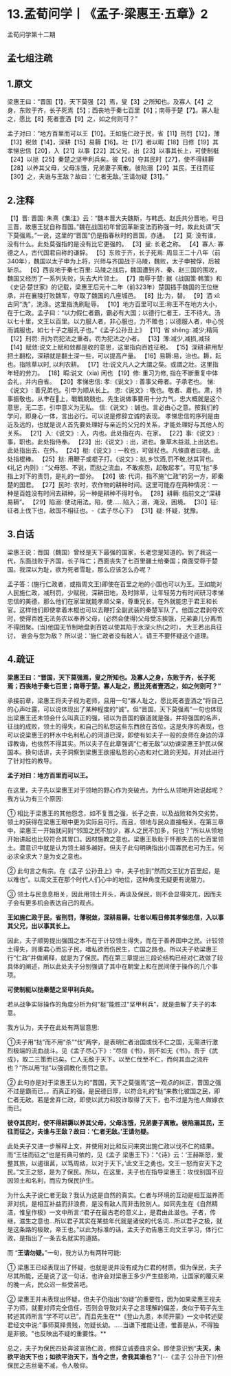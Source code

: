 # 13.孟荀问学丨《孟子·梁惠王·五章》2

孟荀问学第十二期

## 孟七组注疏

## 1.原文

梁惠王曰：“晋国【1】，天下莫强【2】焉，叟【3】之所知也。及寡人【4】之身，东败于齐，长子死焉【5】；西丧地于秦七百里【6】；南辱于楚【7】。寡人耻之，愿比【8】死者壹洒【9】之，如之何则可？”

孟子对曰：“地方百里而可以王【10】。王如施仁政于民，省【11】刑罚【12】，薄【13】税敛【14】，深耕【15】易耨【16】。壮【17】者以暇【18】日修【19】其孝悌忠信【20】，入【21】以事【22】其父兄，出【23】以事其长上，可使制梃【24】以挞【25】秦楚之坚甲利兵矣。彼【26】夺其民时【27】，使不得耕耨【28】以养其父母，父母冻饿，兄弟妻子离散。彼陷溺【29】其民，王往而征【30】之，夫谁与王敌？故曰：‘仁者无敌。’王请勿疑【31】。”

## 2.注释

【1】晋: 晋国: 朱熹《集注》云：“魏本晋大夫魏斯，与韩氏、赵氏共分晋地，号日三晋，故惠王犹自称晋国。”魏在战国初年曾因革新变法而称强一时，故此处谓“天下莫强焉。”一说，这里的“晋国”仍是指春秋时的晋国，亦通。
【2】莫: 没有谁，没有什么。此处莫强指的是没有比它更强的。
【3】叟: 长老之称。
【4】寡人: 寡德之人，古代国君自称的谦辞。
【5】东败于齐，长子死焉: 周显王二十八年（前340年），魏国以太子申为上将，兴师与齐国战于马陵，魏败，太子申被俘，后被斩杀。
【6】西丧地于秦七百里: 马陵之战后，魏国遭到齐、秦、赵三国的围攻，魏国又经历了一系列失败，失去大片领土。
【7】南辱于楚: 据《战国策·韩策》和《史记·楚世家》的记载，梁惠王后元十二年（前323年）楚国插手魏国的王位继承，并在襄陵打败魏军，夺取了魏国的八座城邑。
【8】比:为，替。
【9】洒 xǐ: 古同“洗”，洗涤。这里指洗刷耻辱。
【10】地方百里可以王:称王不在地方大小，在于仁政。孟子曰：“以力假仁者霸，霸必有大国；以德行仁者王，王不待大。汤以七十里，文王以百里。以力服人者，非心服也，力不赡也；以德服人者，中心悦而诚服也，如七十子之服孔子也。”《孟子公孙丑上》
【11】省 shěng: 减少;精简
【12】刑罚: 刑为罚犯法之重者。罚为犯法之小者。
【13】薄:减少,减损,减轻
【14】赋敛:说文上赋和敛都是收的意思，这里指向百姓征税。
【15】深耕:耕用犁把土翻松，深耕就是翻土深一些，可以提高产量。
【16】易耨:易，治也。耨，耘也。指除草以时, 以利农耕。
【17】壮:说文凡人之大謂之奘。或謂之壯。这里指年轻的劳力。
【18】暇:说文（xia) 闲也
【19】修: 重习为修, 指在不断重复中体会礼，并内自省。
【20】孝悌忠信:
孝:《说文》: 善事父母者。子承老也。
悌:《说文》: 善兄弟也。引申为顺从长上。
忠:《说文》: 敬也。敬者、肅也。肃，持事振敬也。从𦘒在𣶒上，戰戰兢兢也。先生说做事要用十分力气，忠大概就是这个意思，无二志，引申意义为无私。
信:《说文》: 誠也。言必由心之意。按我们的学问，即身心一体，言出必行。可以说是修辞立诚的表现。
孝悌忠信的序列是由近及远的，也就是说人首先要处理好与亲近的父兄的关系，才能处理好与其他人的关系。
【21】入:《说文》: 入，内也。此处指在内、在家。
【22】事:《说文》: 事，职也。此处指侍奉。
【23】出:《说文》: 出，进也。象草木益滋,上出达也。此处指出去、在外。
【24】梃:《说文》:  一枚也，可做杖也。凡條直者曰梃。此处指棍棒。
【25】挞: 用鞭子或棍子打。《说文》：挞,乡饮酒,罚不敬,挞其背也。《礼记 内则》: “父母怒、不说，而挞之流血，不敢疾怨，起敬起孝”。可见“挞”多指上对下的责罚，是礼的一部分。
【26】彼: 代词，指不施“仁政”的另一方，即秦楚的国君。
【27】民时: 农时，农作物的耕种时间。这里可能存在两种情况：一种是百姓没有时间去耕种，另一种是耕种不得时令。
【28】耕耨: 指前文之“深耕易耨”。
【29】陷溺: 使动用法。陷，使……陷入；溺，淹没，困境。
【30】征: 征者上伐下也，敌国不相征也。-《孟子尽心下》
【31】疑: 怀疑，犹豫。

## 3.白话

梁惠王说：晋国（魏国）曾经是天下最强的国家，长老您是知道的。到了我这一代，东面战败于齐国，长子阵亡；西面丧失了七百里疆土给秦国；南面受辱于楚国。我深以为耻，欲为死者雪耻，那么应该怎么办呢？

孟子答：(施行仁政者，或指周文王)即使在百里之地的小国也可以为王。王如能对人民施仁政，减刑罚，少赋税，深耕田地，及时除草，让年轻劳力有时间研习孝悌忠信的美德，那么他们在家里就能孝顺父亲，尊重兄长，在外就能忠于君王和长官。这样他们即使拿着木棍也可以去鞭打全副武装的秦楚军队了。他国之君剥夺农时，使得百姓无法务农以奉养父母，(必然会使得)父母受冻挨饿，兄弟妻儿分离而不得团聚。(当)他国无节制地盘剥百姓以使其陷于水深火热(之时)， 大王若出兵征讨， 谁会与您为敌？ 所以说：‘施仁政者没有敌人’。请王不要怀疑这个道理。

## 4.疏证

**梁惠王曰：“晋国，天下莫强焉，叟之所知也。及寡人之身，东败于齐，长子死焉；西丧地于秦七百里；南辱于楚。寡人耻之，愿比死者壹洒之，如之何则可？”**

承接前章，梁惠王将夫子视为老师，且用一句“寡人耻之，愿比死者壹洒之”将自己的心声吐露，可以说体现出了某种程度的“诚”。但“晋国，天下莫强焉”一句也体现出梁惠王还未领会什么叫真正的强，错以为晋国的霸道就是强，并将强国的名声，征战的成败，领土的得失，和自己的私怨这些东西放在首位。这是失序的表现，也可以说梁惠王的杯水中名利私心的河道已深，即使有如夫子一般的良师在身边的谆谆教诲，也依然不得其实。所以夫子在此章强调“仁者无敌”以劝谏梁惠王护民以保国本。换句话讲，夫子洞察到梁惠王欲报私怨的心态和对仁政的无知，并对此进行了针对性的教导。



**孟子对曰：地方百里而可以王。**

在这里，夫子先以梁惠王对于领地的野心作为突破点。为什么从领地开始说起呢？我方认为有三个原因:

① 相比于梁惠王的其他怨念，如不复晋之强，长子之丧，以及战败和外交劣势。领土的获得在梁惠王眼中更为实际且可行。而且，领地与民众直接相关。在第三章中，梁惠王一开始就问到“邻国之民不加少，寡人之民不加多，何也？”所以从领地开始讲起也比较符合其胃口。因材施教之意也。梁惠王耿耿于怀那失去的七百里领土。潜意识中就是认为领土越多越好。但夫子此句明确指出小国寡民也可为王。何必求全求大？是为攴之意也。

② 此句言之有宗。在《孟子 公孙丑上》中，夫子也到“然而文王犹方百里起，是以难也”。以周文王在那个时代人们心中的地位，这种角度无疑更有说服力。

③ 领土与民息息相关，因此用领土开头，再谈及保民，则不会显得突兀，因而夫子会有更多机会表达自己的观点。



**王如施仁政于民，省刑罚，薄税敛，深耕易耨。壮者以暇日修其孝悌忠信，入以事其父兄，出以事其长上。**

因此，夫子顺势提出强国之本不在于计较领土得失，而在于善养国中之民。计较领土得失，则重君心而忘子民，嗜私欲而伤民生，亡国之路也。所以夫子劝梁惠王行“仁政”并做阐释，就是为了保民。而在第三章提出三段论结构已经对仁政做了较具体的阐述，所以此处夫子分别强调了其中在朝堂上和在民间便于操作的几个事项。



**可使制梃以挞秦楚之坚甲利兵矣。**

若从战争实际操作的角度分析为何“梃”能胜过“坚甲利兵”，就是曲解了夫子的本意。

我方认为，夫子在此处有两层意思:

①夫子用“挞”而不用“杀”“伐”两字，是表明仁者治国或伐不仁之国，无需进行激烈极端的流血战斗。见《孟子尽心下》: “尽信《书》，则不如无《书》。吾于《武成》，取二三策而已矣。仁人无敌于天下。以至仁伐至不仁，而何其血之流杵也？”所以用“挞”以强调教化责罚之意。

② 此句亦是对于梁惠王认为的“晋国，天下之莫强焉”这一观点的纠正，晋国之强不过是霸而已，。而真正的强，是民德日厚，以符合礼的“挞”来教化彼国之民，即仁者无敌。若是舍弃仁政，即使以武力和狡诈取得了天下，也不过是为他人做嫁衣而已。



**彼夺其民时，使不得耕耨以养其父母，父母冻饿，兄弟妻子离散。彼陷溺其民，王往而征之，夫谁与王敌？故曰：‘仁者无敌。’王请勿疑。**

此处夫子又进一步解释上文，并使用对比和反问来突出施仁政以伐不仁的结果。而“王往而征之”也是有典可依的，见《孟子 梁惠王下》：“《诗》云：‘王赫斯怒，爰整其旅，以遏徂莒，以笃周祜，以对于天下。’此文王之勇也。文王一怒而安天下之民。”文王之怒，是为了保民。所以，在这里，夫子也在指导梁惠王：攻伐别国不应因领土和名利，而应为保民护生。

为什么夫子说仁者无敌？我认为这是自然的真实。仁者与环境的互动是相互滋养而非对抗，是相互补益而非浪费，是没有敌人而非击败别人。如同先生在《自然精洁，惟皇作极》一文中所言:“君子在最古老的意义上，是君由此滋也。子者，传继，滋生之意也...所以君子其实在某些年代就是诸侯的代名词...所以君子之极，就是这条路的极致，帝王也。”以此为标准的话，孟夫子劝告惠王向文王学习，体行仁政，是指出了一条去名就实的道路。

而 “**王请勿疑。**”一句，我方认为有两种可能:

① 梁惠王已经表现出了怀疑，也就是说并没有成为仁君的材质。但为保民，夫子尽其所能，还是说了这一句话，也许会对梁惠王多少产生些影响，让国家的覆灭来的晚一点，民众迟一些受苦吧。

② 梁惠王并未表现出怀疑，但夫子仍指出“勿疑”的重要性，因为如果梁惠王视夫子为师，就要对师完全信任，否则会导致对夫子之言理解的偏差，类似于荀子先生转述其师所言“学不可以已”。而且先生在**《登山九患，本师开蒙》一文中转述斐君经文中说:"事师莫择贵贱，勿疑长幼。.....当谦下推能让德，惟善是从，不得独是非彼。"也反映出不疑的重要性。**

总之，夫子为保民四处奔波宣扬仁政，修辞立诚委曲求全。即使意识到“**夫天，未欲平治天下也；如欲平治天下，当今之世，舍我其谁也？**”(--《孟子 公孙丑下》)但保民之志丝毫不减，令人敬仰。